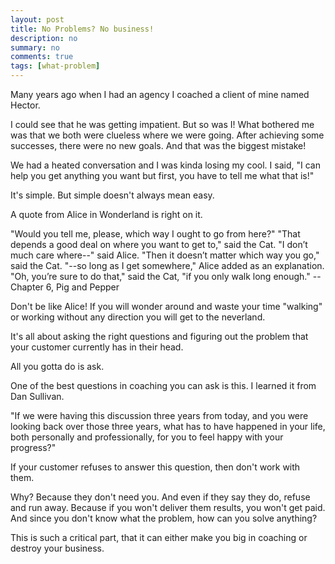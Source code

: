 ```yaml
---
layout: post
title: No Problems? No business!
description: no
summary: no
comments: true
tags: [what-problem]
---
```

Many years ago when I had an agency I coached a client of mine named Hector. 

I could see that he was getting impatient. But so was I! What bothered me was that we both were clueless where we were going. After achieving some successes, there were no new goals. And that was the biggest mistake!

We had a heated conversation and I was kinda losing  my cool. I said, "I can help you get anything you want but first, you have to tell me what that is!"

It's simple. But simple doesn't always mean easy. 

A quote from Alice in Wonderland is right on it. 

"Would you tell me, please, which way I ought to go from here?"
"That depends a good deal on where you want to get to," said the Cat.
"I don’t much care where--" said Alice.
"Then it doesn’t matter which way you go," said the Cat.
"--so long as I get somewhere," Alice added as an explanation.
"Oh, you’re sure to do that," said the Cat, "if you only walk long enough." --Chapter 6, Pig and Pepper

Don't be like Alice! If you will wonder around and waste your time "walking" or working without any direction you will get to the neverland.



It's all about asking the right questions and figuring out the problem that your customer currently has in their head.

All you gotta do is ask.

One of the best questions in coaching you can ask is this. I learned it from Dan Sullivan.

"If we were having this discussion three years from today, and you were looking back over those three years, what has to have happened in your life, both personally and professionally, for you to feel happy with your progress?"

If your customer refuses to answer this question, then don't work with them. 

Why? Because they don't need you. And even if they say they do, refuse and run away. Because if you won't deliver them results, you won't get paid. And since you don't know what the problem, how can you solve anything?

This is such a critical part, that it can either make you big in coaching or destroy your business.



